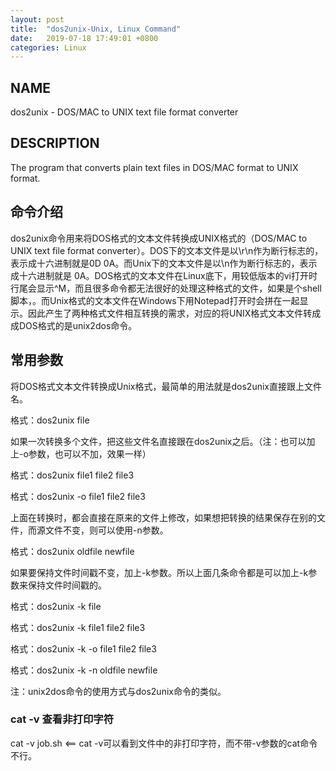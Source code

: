 ```yaml
---
layout: post
title:  "dos2unix-Unix, Linux Command"
date:   2019-07-18 17:49:01 +0800
categories: Linux
---
```

## NAME

dos2unix - DOS/MAC to UNIX text file format converter

## DESCRIPTION

The program that converts plain text files in DOS/MAC format to UNIX format.

## 命令介绍

dos2unix命令用来将DOS格式的文本文件转换成UNIX格式的（DOS/MAC to UNIX text file format converter）。DOS下的文本文件是以\r\n作为断行标志的，表示成十六进制就是0D 0A。而Unix下的文本文件是以\n作为断行标志的，表示成十六进制就是 0A。DOS格式的文本文件在Linux底下，用较低版本的vi打开时行尾会显示^M，而且很多命令都无法很好的处理这种格式的文件，如果是个shell脚本，。而Unix格式的文本文件在Windows下用Notepad打开时会拼在一起显示。因此产生了两种格式文件相互转换的需求，对应的将UNIX格式文本文件转成成DOS格式的是unix2dos命令。 

## 常用参数

将DOS格式文本文件转换成Unix格式，最简单的用法就是dos2unix直接跟上文件名。

格式：dos2unix file

如果一次转换多个文件，把这些文件名直接跟在dos2unix之后。（注：也可以加上-o参数，也可以不加，效果一样）

格式：dos2unix file1 file2 file3

格式：dos2unix -o file1 file2 file3

上面在转换时，都会直接在原来的文件上修改，如果想把转换的结果保存在别的文件，而源文件不变，则可以使用-n参数。

格式：dos2unix oldfile newfile

如果要保持文件时间戳不变，加上-k参数。所以上面几条命令都是可以加上-k参数来保持文件时间戳的。

格式：dos2unix -k file

格式：dos2unix -k file1 file2 file3

格式：dos2unix -k -o file1 file2 file3

格式：dos2unix -k -n oldfile newfile

注：unix2dos命令的使用方式与dos2unix命令的类似。

### cat -v 查看非打印字符

cat -v job.sh     <== cat -v可以看到文件中的非打印字符，而不带-v参数的cat命令不行。